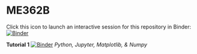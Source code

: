 # ME362B

Click this icon to launch an interactive session for this repository in Binder:
[![Binder](https://mybinder.org/badge_logo.svg)](https://mybinder.org/v2/gh/ajsusa/me362b_winter2021/main)

__Tutorial 1__ [![Binder](https://mybinder.org/badge_logo.svg)](https://mybinder.org/v2/gh/ajsusa/me362b_winter2021/ce1d2be3b0b9f355ae8893afc828f4d00d54488d?filepath=notebooks%2Ftutorial_1_python_jupyter.ipynb)
_Python, Jupyter, Matplotlib, & Numpy_

